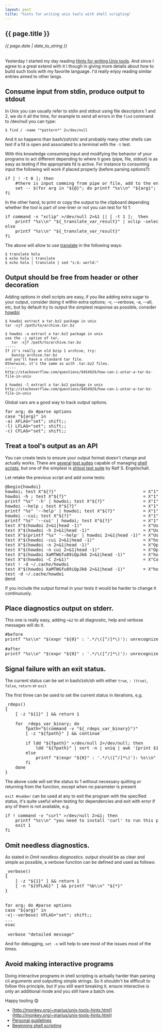```yaml
---
layout: post
title: "hints for writing unix tools with shell scripting"
---
```


## {{ page.title }}

###### {{ page.date | date_to_string }}

Yesterday I started my day reading [Hints for writing Unix tools](http://monkey.org/~marius/unix-tools-hints.html). And since I agree to a great extend with it I though in giving more details about how to build such tools with my favorite language. I'd really enjoy reading similar entries aimed to other langs.

## Consume input from stdin, produce output to stdout

In Unix you can usually refer to stdin and stdout using file descriptors 1 and 2, we do it all the time, for example to send all errors in the `find` command to /dev/null you can type:

    $ find / -name "*pattern*" 2>/dev/null

And it so happens than bash/zsh/sh/ and probably many other shells can test if a fd is open and associated to a terminal with the `-t` test.

With this knowledge consuming input and modifying the behavior of your programs to act different depending to where it goes (pipe, file, stdout) is as easy as testing if the appropriate fd is active. For instance to consuming input the following will work if placed properly (before parsing options?):

<pre class="sh_sh">
if [ ! -t 0 ]; then
    #there is input comming from pipe or file, add to the end of $@
    set -- $(for arg in "${@}"; do printf "%s\\n" "${arg}"; done) $(cat)
fi
</pre>

In the other hand, to print or copy the output to the clipboard depending whether the tool is part of one-liner or not you can test for fd 1:

<pre class="sh_sh">
if command -v "xclip" >/dev/null 2>&amp;1 || [ -t 1 ];  then
    printf "%s\\n" "${_translate_var_result}" | xclip -selection clipboard &amp;&amp; xclip -o -selection clipboard
else
    printf "%s\\n" "${_translate_var_result}"
fi
</pre>

The above will allow to use [translate](https://github.com/chilicuil/learn/blob/master/sh/tools/translate) in the following ways:

    $ translate hola
    $ echo hola | translate
    $ echo hola | translate | sed "s:$: world:"

## Output should be free from header or other decoration

Adding options in shell scripts are easy, if you like adding extra sugar to your output, consider doing it within extra options; -v, --verbose, -a, --all, etc, but by default try to output the simplest response as possible, consider [howdoi](https://github.com/chilicuil/learn/blob/master/sh/tools/howdoi)

    $ howdoi extract a tar.bz2 package in unix
    tar -xjf /path/to/archive.tar.bz

    $ howdoi -a extract a tar.bz2 package in unix
    use the -j option of tar.
       tar -xjf /path/to/archive.tar.bz
    -----
    If it's really an old bzip 1 archive, try:
       bunzip archive.tar.bz
    and you'll have a standard tar file.
    Otherwise, it's the same as with .tar.bz2 files.
    -----
    http://stackoverflow.com/questions/9454929/how-can-i-untar-a-tar-bz-file-in-unix

    $ howdoi -l extract a tar.bz2 package in unix
    http://stackoverflow.com/questions/9454929/how-can-i-untar-a-tar-bz-file-in-unix

Global vars are a good way to track output options.

<pre class="sh_sh">
for arg; do #parse options
case "${arg}" in
-a) AFLAG="set"; shift;;
-l) LFLAG="set"; shift;;
-c) CFLAG="set"; shift;;
</pre>

## Treat a tool's output as an API

You can create tests to ensure your output format doesn't change and actually works. There are [several](http://shunit.sourceforge.net/) [test suites](http://bmizerany.github.io/roundup/) capable of managing [shell](https://github.com/lehmannro/assert.sh) [scripts](http://joyful.com/shelltestrunner/), but one of the simplest is [shtool test suite](http://fossies.org/linux/shtool/test.sh) by Ralf S. Engelschall.

Let retake the previous script and add some tests:

<pre class="sh_sh">
@begin{howdoi}
howdoi; test X"${?}"                                  = X"1"
howdoi -h ; test X"${?}"                              = X"1"
printf "%s" '-h' | howdoi; test X"${?}"               = X"1"
howdoi --help ; test X"${?}"                          = X"1"
printf "%s" '--help' | howdoi; test X"${?}"           = X"1"
howdoi --cui; test X"${?}"                            = X"1"
printf "%s" '--cui' | howdoi; test X"${?}"            = X"1"
test X"$(howdoi 2>&amp;1|head -1)"                        = X"Usage: howdoi [options] query ..."
test X"$(howdoi -h 2>&amp;1|head -1)"                     = X"Usage: howdoi [options] query ..."
test X"$(printf "%s" '--help' | howdoi 2>&amp;1|head -1)" = X"Usage: howdoi [options] query ..."
test X"$(howdoi -cui 2>&amp;1|head -1)"                   = X"howdoi: unrecognized option \`-cui'"
test X"$(howdoi -n 2>&amp;1|head -1)"                     = X"Option \`-n' requires a parameter"
test X"$(howdoi -n cui 2>&amp;1|head -1)"                 = X"Option \`-n' requires a number: 'cui'"
test X"$(howdoi XaMTWGfu89iQpJk6 2>&amp;1|head -1)"       = X"howdoi: No results"
test X"$(howdoi -C 2>&amp;1)"                             = X"Cache cleared successfully"
test ! -d ~/.cache/howdoi
test X"$(howdoi XaMTWGfu89iQpJk6 2>&amp;1|head -1)"       = X"howdoi: No results"
test -d ~/.cache/howdoi
@end
</pre>

If you include the output format in your tests it would be harder to change it continuously.

## Place diagnostics output on stderr.

This one is really easy, adding `>&2` to all diagnostic, help and verbose messages will do it.

<pre class="sh_sh">
#before
printf "%s\\n" "$(expr "${0}" : '.*/\([^/]*\)'): unrecognized option '${arg}'"

#after
printf "%s\\n" "$(expr "${0}" : '.*/\([^/]*\)'): unrecognized option '${arg}'" >&amp;2
</pre>

## Signal failure with an exit status.

The current status can be set in bash/zsh/sh with either `true`, `: (true)`, `false`, `return` or `exit`

The first three can be used to set the current status in iterations, e,g.

<pre class="sh_sh">
_rdeps()
{
    [ -z "${1}" ] &amp;&amp; return 1

    for _rdeps_var_binary; do
        fpath="$(command -v "${_rdeps_var_binary}")"
        [ -z "${fpath}" ] &amp;&amp; continue

        if ldd "${fpath}" >/dev/null 2>/dev/null; then
            ldd "${fpath}" | sort -n | uniq | awk '{print $1}' | xargs -i apt-file search {} | cut -d':' -f1 | sort | uniq
        else
            printf "$(expr "${0}" : '.*/\([^/]*\)'): %s\\n" "not a dynamic executable '${fpath}'" >&amp;2 &amp;&amp; false
        fi
    done
}
</pre>

The above code will set the status to 1 without necessary quitting or returning from the function, except when no parameter is present

`exit #number` can be used at any to exit the program with the specified status, it's quite useful when testing for dependencies and exit with error if any of them is not available, e.g.

<pre class="sh_sh">
if ! command -v "curl" >/dev/null 2>&amp;1; then
    printf "%s\\n" "you need to install 'curl' to run this program" >&amp;2
    exit 1
fi
</pre>

## Omit needless diagnostics.

As stated in *Omit needless diagnostics.* output should be as clear and simple as possible, a verbose function can be defined and used as follows:

<pre class="sh_sh">
_verbose()
{
    [ -z "${1}" ] &amp;&amp; return 1
    [ -n "${VFLAG}" ] &amp;&amp; printf "%b\\n" "${*}"
}


for arg; do #parse options
case "${arg}" in
-v|--verbose) VFLAG="set"; shift;;
...
esac

_verbose "detailed message"
</pre>

And for debugging, `set -x` will help to see most of the issues most of the times.

## Avoid making interactive programs

Doing interactive programs in shell scripting is actually harder than parsing cli arguments and outputting simple strings. So it shouldn't be difficult to follow this principle, but if you still want breaking it, ensure interactive is only an additional mode and you still have a batch one.

Happy tooling &#128523;

- [http://monkey.org/~marius/unix-tools-hints.html](http://monkey.org/~marius/unix-tools-hints.html)
- [Personal guidelines](https://github.com/chilicuil/learn/blob/master/sh/guideline.md)
- [Beginning shell scripting](http://f.javier.io/rep/books/Beginning_shell_scripting.pdf)
